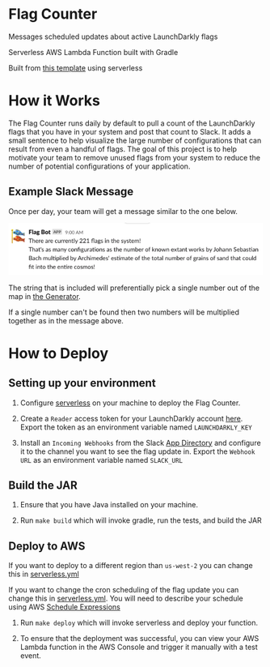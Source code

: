# Flag Counter

Messages scheduled updates about active LaunchDarkly flags 

Serverless AWS Lambda Function built with Gradle

Built from [this template](https://github.com/serverless/serverless/tree/master/lib/plugins/create/templates/aws-kotlin-jvm-gradle-kts) using serverless

# How it Works

The Flag Counter runs daily by default to pull a count of the LaunchDarkly flags that you have in your system and post that count to Slack. 
It adds a small sentence to help visualize the large number of configurations that can result from even a handful of flags. 
The goal of this project is to help motivate your team to remove unused flags from your system to reduce the number of potential configurations of your application.

## Example Slack Message

Once per day, your team will get a message similar to the one below.

![Image of Slack Message](images/slack-message.png) 

The string that is included will preferentially pick a single number out of the map in [the Generator](src/main/kotlin/com/procurify/flagcounter/FlagEquivalentMessageGenerator.kt).

If a single number can't be found then two numbers will be multiplied together as in the message above.

# How to Deploy

## Setting up your environment

1. Configure [serverless](https://github.com/serverless/serverless) on your machine to deploy the Flag Counter.

2. Create a `Reader` access token for your LaunchDarkly account [here](https://app.launchdarkly.com/settings/authorization). Export the token as an environment variable named `LAUNCHDARKLY_KEY`

3. Install an `Incoming Webhooks` from the Slack [App Directory](https://slack.com/apps/A0F7XDUAZ-incoming-webhooks) and configure it to the channel you want to see the flag update in. Export the `Webhook URL` as an environment variable named `SLACK_URL`    

## Build the JAR

1. Ensure that you have Java installed on your machine.

2. Run `make build` which will invoke gradle, run the tests, and build the JAR

## Deploy to AWS

If you want to deploy to a different region than `us-west-2` you can change this in [serverless.yml](serverless.yml)

If you want to change the cron scheduling of the flag update you can change this in [serverless.yml](serverless.yml). You will need to describe your schedule using AWS [Schedule Expressions](https://docs.aws.amazon.com/AmazonCloudWatch/latest/events/ScheduledEvents.html)

1. Run `make deploy` which will invoke serverless and deploy your function.

2. To ensure that the deployment was successful, you can view your AWS Lambda function in the AWS Console and trigger it manually with a test event.
 

